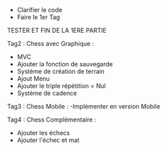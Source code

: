 - Clarifier le code
- Faire le 1er Tag

TESTER
ET FIN DE LA 1ERE PARTIE

Tag2 : Chess avec Graphique :
- MVC
- Ajouter la fonction de sauvegarde
- Système de création de terrain
- Ajout Menu
- Ajouter le triple répétition = Nul
- Système de cadence


Tag3 : Chess Mobile :
-Implémenter en version Mobile


Tag4 : Chess Complémentaire :
- Ajouter les échecs
- Ajouter l'échec et mat
